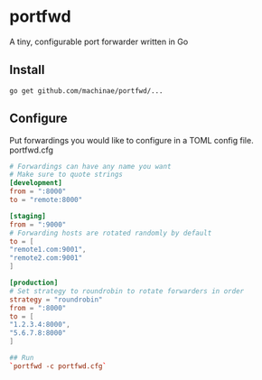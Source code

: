 # portfwd
A tiny, configurable port forwarder written in Go

## Install
`go get github.com/machinae/portfwd/...`

## Configure
Put forwardings you would like to configure in a TOML config file.
portfwd.cfg
```toml
# Forwardings can have any name you want
# Make sure to quote strings
[development]
from = ":8000"
to = "remote:8000"

[staging]
from = ":9000"
# Forwarding hosts are rotated randomly by default
to = [
"remote1.com:9001",
"remote2.com:9001"
]

[production]
# Set strategy to roundrobin to rotate forwarders in order
strategy = "roundrobin"
from = ":8000"
to = [
"1.2.3.4:8000",
"5.6.7.8:8000"
]

## Run
`portfwd -c portfwd.cfg`
```
